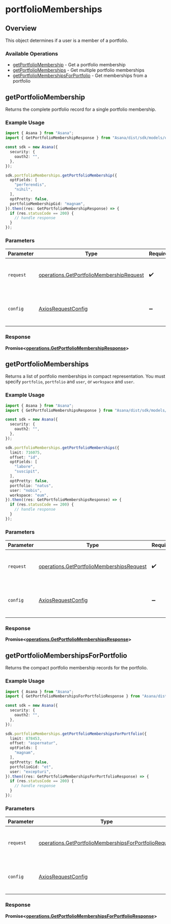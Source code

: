 # portfolioMemberships

## Overview

This object determines if a user is a member of a portfolio.

### Available Operations

* [getPortfolioMembership](#getportfoliomembership) - Get a portfolio membership
* [getPortfolioMemberships](#getportfoliomemberships) - Get multiple portfolio memberships
* [getPortfolioMembershipsForPortfolio](#getportfoliomembershipsforportfolio) - Get memberships from a portfolio

## getPortfolioMembership

Returns the complete portfolio record for a single portfolio membership.

### Example Usage

```typescript
import { Asana } from "Asana";
import { GetPortfolioMembershipResponse } from "Asana/dist/sdk/models/operations";

const sdk = new Asana({
  security: {
    oauth2: "",
  },
});

sdk.portfolioMemberships.getPortfolioMembership({
  optFields: [
    "perferendis",
    "nihil",
  ],
  optPretty: false,
  portfolioMembershipGid: "magnam",
}).then((res: GetPortfolioMembershipResponse) => {
  if (res.statusCode == 200) {
    // handle response
  }
});
```

### Parameters

| Parameter                                                                                            | Type                                                                                                 | Required                                                                                             | Description                                                                                          |
| ---------------------------------------------------------------------------------------------------- | ---------------------------------------------------------------------------------------------------- | ---------------------------------------------------------------------------------------------------- | ---------------------------------------------------------------------------------------------------- |
| `request`                                                                                            | [operations.GetPortfolioMembershipRequest](../../models/operations/getportfoliomembershiprequest.md) | :heavy_check_mark:                                                                                   | The request object to use for the request.                                                           |
| `config`                                                                                             | [AxiosRequestConfig](https://axios-http.com/docs/req_config)                                         | :heavy_minus_sign:                                                                                   | Available config options for making requests.                                                        |


### Response

**Promise<[operations.GetPortfolioMembershipResponse](../../models/operations/getportfoliomembershipresponse.md)>**


## getPortfolioMemberships

Returns a list of portfolio memberships in compact representation. You must specify `portfolio`, `portfolio` and `user`, or `workspace` and `user`.

### Example Usage

```typescript
import { Asana } from "Asana";
import { GetPortfolioMembershipsResponse } from "Asana/dist/sdk/models/operations";

const sdk = new Asana({
  security: {
    oauth2: "",
  },
});

sdk.portfolioMemberships.getPortfolioMemberships({
  limit: 716075,
  offset: "id",
  optFields: [
    "labore",
    "suscipit",
  ],
  optPretty: false,
  portfolio: "natus",
  user: "nobis",
  workspace: "eum",
}).then((res: GetPortfolioMembershipsResponse) => {
  if (res.statusCode == 200) {
    // handle response
  }
});
```

### Parameters

| Parameter                                                                                              | Type                                                                                                   | Required                                                                                               | Description                                                                                            |
| ------------------------------------------------------------------------------------------------------ | ------------------------------------------------------------------------------------------------------ | ------------------------------------------------------------------------------------------------------ | ------------------------------------------------------------------------------------------------------ |
| `request`                                                                                              | [operations.GetPortfolioMembershipsRequest](../../models/operations/getportfoliomembershipsrequest.md) | :heavy_check_mark:                                                                                     | The request object to use for the request.                                                             |
| `config`                                                                                               | [AxiosRequestConfig](https://axios-http.com/docs/req_config)                                           | :heavy_minus_sign:                                                                                     | Available config options for making requests.                                                          |


### Response

**Promise<[operations.GetPortfolioMembershipsResponse](../../models/operations/getportfoliomembershipsresponse.md)>**


## getPortfolioMembershipsForPortfolio

Returns the compact portfolio membership records for the portfolio.

### Example Usage

```typescript
import { Asana } from "Asana";
import { GetPortfolioMembershipsForPortfolioResponse } from "Asana/dist/sdk/models/operations";

const sdk = new Asana({
  security: {
    oauth2: "",
  },
});

sdk.portfolioMemberships.getPortfolioMembershipsForPortfolio({
  limit: 878453,
  offset: "aspernatur",
  optFields: [
    "magnam",
  ],
  optPretty: false,
  portfolioGid: "et",
  user: "excepturi",
}).then((res: GetPortfolioMembershipsForPortfolioResponse) => {
  if (res.statusCode == 200) {
    // handle response
  }
});
```

### Parameters

| Parameter                                                                                                                      | Type                                                                                                                           | Required                                                                                                                       | Description                                                                                                                    |
| ------------------------------------------------------------------------------------------------------------------------------ | ------------------------------------------------------------------------------------------------------------------------------ | ------------------------------------------------------------------------------------------------------------------------------ | ------------------------------------------------------------------------------------------------------------------------------ |
| `request`                                                                                                                      | [operations.GetPortfolioMembershipsForPortfolioRequest](../../models/operations/getportfoliomembershipsforportfoliorequest.md) | :heavy_check_mark:                                                                                                             | The request object to use for the request.                                                                                     |
| `config`                                                                                                                       | [AxiosRequestConfig](https://axios-http.com/docs/req_config)                                                                   | :heavy_minus_sign:                                                                                                             | Available config options for making requests.                                                                                  |


### Response

**Promise<[operations.GetPortfolioMembershipsForPortfolioResponse](../../models/operations/getportfoliomembershipsforportfolioresponse.md)>**

